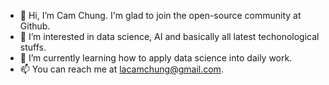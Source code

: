- 👋 Hi, I’m Cam Chung. I'm glad to join the open-source community at Github.
- 👀 I’m interested in data science, AI and basically all latest techonological stuffs.
- 🌱 I’m currently learning how to apply data science into daily work.
- 📫 You can reach me at lacamchung@gmail.com.

<!---
LCChung/LCChung is a ✨ special ✨ repository because its `README.md` (this file) appears on your GitHub profile.
You can click the Preview link to take a look at your changes.
--->
